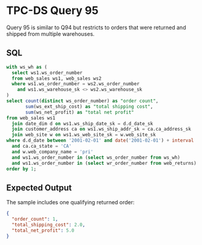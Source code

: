 # TPC-DS Query 95

Query 95 is similar to Q94 but restricts to orders that were returned and shipped from multiple warehouses.

## SQL
```sql
with ws_wh as (
  select ws1.ws_order_number
  from web_sales ws1, web_sales ws2
  where ws1.ws_order_number = ws2.ws_order_number
    and ws1.ws_warehouse_sk <> ws2.ws_warehouse_sk
)
select count(distinct ws_order_number) as "order count",
       sum(ws_ext_ship_cost) as "total shipping cost",
       sum(ws_net_profit) as "total net profit"
from web_sales ws1
  join date_dim d on ws1.ws_ship_date_sk = d.d_date_sk
  join customer_address ca on ws1.ws_ship_addr_sk = ca.ca_address_sk
  join web_site w on ws1.ws_web_site_sk = w.web_site_sk
where d.d_date between '2001-02-01' and date('2001-02-01') + interval '60' day
  and ca.ca_state = 'CA'
  and w.web_company_name = 'pri'
  and ws1.ws_order_number in (select ws_order_number from ws_wh)
  and ws1.ws_order_number in (select wr_order_number from web_returns)
order by 1;
```

## Expected Output
The sample includes one qualifying returned order:
```json
{
  "order_count": 1,
  "total_shipping_cost": 2.0,
  "total_net_profit": 5.0
}
```

